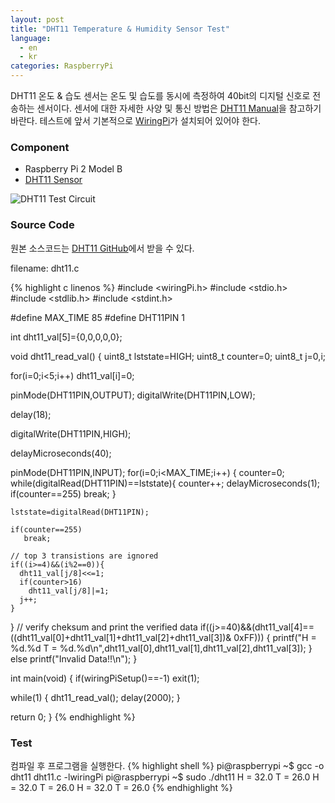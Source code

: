 ```yaml
---
layout: post
title: "DHT11 Temperature & Humidity Sensor Test"
language:
  - en
  - kr
categories: RaspberryPi
---
```

DHT11 온도 & 습도 센서는 온도 및 습도를 동시에 측정하여 40bit의 디지털 신호로 전송하는 센서이다. 센서에 대한 자세한 사양 및 통신 방법은 [DHT11 Manual](http://www.micropik.com/PDF/dht11.pdf)을 참고하기 바란다.
테스트에 앞서 기본적으로 [WiringPi]({{site.url}}/raspberrypi/2016/05/20/wiringPi-installation-kr.html)가 설치되어 있어야 한다. 

### Component

* Raspberry Pi 2 Model B
* [DHT11 Sensor](https://www.dfrobot.com/wiki/index.php?title=DHT11_Temperature_and_Humidity_Sensor_%28SKU:_DFR0067%29)
 
![DHT11 Test Circuit]({{site.url}}/images/rpi_dht11_test.png)

### Source Code
원본 소스코드는 [DHT11 GitHub](https://github.com/Hexalyse/RPi-weather-log/blob/master/dht11.c)에서 받을 수 있다.

filename: dht11.c

{% highlight c linenos %}
#include <wiringPi.h>
#include <stdio.h>
#include <stdlib.h>
#include <stdint.h>

#define MAX_TIME 85
#define DHT11PIN 1

int dht11_val[5]={0,0,0,0,0};

void dht11_read_val()
{
  uint8_t lststate=HIGH;
  uint8_t counter=0;
  uint8_t j=0,i;

  for(i=0;i<5;i++)
     dht11_val[i]=0;

  pinMode(DHT11PIN,OUTPUT);
  digitalWrite(DHT11PIN,LOW);

  delay(18);

  digitalWrite(DHT11PIN,HIGH);

  delayMicroseconds(40);

  pinMode(DHT11PIN,INPUT);
  for(i=0;i<MAX_TIME;i++)
  {
    counter=0;
    while(digitalRead(DHT11PIN)==lststate){
      counter++;
      delayMicroseconds(1);
      if(counter==255)
        break;
    }

    lststate=digitalRead(DHT11PIN);

    if(counter==255)
       break;

    // top 3 transistions are ignored
    if((i>=4)&&(i%2==0)){
      dht11_val[j/8]<<=1;
      if(counter>16)
        dht11_val[j/8]|=1;
      j++;
    }
  }
  // verify cheksum and print the verified data
  if((j>=40)&&(dht11_val[4]==((dht11_val[0]+dht11_val[1]+dht11_val[2]+dht11_val[3])& 0xFF)))
  {
    printf("H = %d.%d  T = %d.%d\n",dht11_val[0],dht11_val[1],dht11_val[2],dht11_val[3]);
  }
  else
    printf("Invalid Data!!\n");
}

int main(void)
{
  if(wiringPiSetup()==-1)
    exit(1);

  while(1)
  {
     dht11_read_val();
       delay(2000);
  }

  return 0;
}
{% endhighlight %}

### Test

컴파일 후 프로그램을 실행한다.
{% highlight shell %}
pi@raspberrypi ~$ gcc -o dht11 dht11.c -lwiringPi
pi@raspberrypi ~$ sudo ./dht11
H = 32.0  T = 26.0
H = 32.0  T = 26.0
H = 32.0  T = 26.0
{% endhighlight %}
